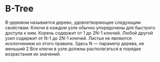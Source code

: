 # B-Tree
B-деревом называется дерево, удовлетворяющее следующим свойствам:
Ключи в каждом узле обычно упорядочены для быстрого доступа к ним. Корень содержит от 1 до 2N-1 ключей. Любой другой узел содержит от N-1 до 2N-1 ключей. Листья не являются исключением из этого правила. Здесь N — параметр дерева, не меньший 2
Все ключи в узле должны располагаться в порядке возрастания их значений.
